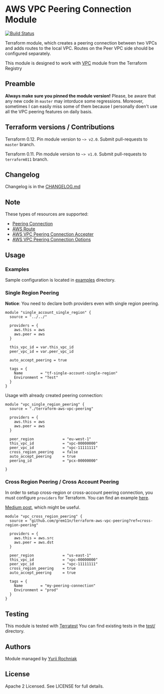 AWS VPC Peering Connection Module
=================================

[![Build Status](https://travis-ci.org/grem11n/terraform-aws-vpc-peering.svg?branch=master)](https://travis-ci.org/grem11n/terraform-aws-vpc-peering)

Terraform module, which creates a peering connection between two VPCs and adds routes to the local VPC.
Routes on the Peer VPC side should be configured separately.

This module is designed to work with [VPC](https://registry.terraform.io/modules/terraform-aws-modules/vpc/aws/) module from the Terraform Registry

Preamble
----
**Always make sure you pinned the module version!**
Please, be aware that any new code in `master` may intorduce some regressions. Moreover, sometimes I can easily miss some of them because I personally doen't use all the VPC peering features on daily basis.

Terraform versions / Contributions
----

Terraform 0.12. Pin module version to `~> v2.0`. Submit pull-requests to `master` branch.

Terraform 0.11. Pin module version to `~> v1.0`. Submit pull-requests to `terraform011` branch.

Changelog
----
Changelog is in the [CHANGELOG.md](CHANGELOG.md)


Note
----

These types of resources are supported:

* [Peering Connection](https://www.terraform.io/docs/providers/aws/d/vpc_peering_connection.html)
* [AWS Route](https://www.terraform.io/docs/providers/aws/r/route.html)
* [AWS VPC Peering Connection Accepter](https://www.terraform.io/docs/providers/aws/r/vpc_peering_accepter.html)
* [AWS VPC Peering Connection Options](https://www.terraform.io/docs/providers/aws/r/vpc_peering_options.html)

Usage
-----

### Examples
Sample configuration is located in [examples](examples/) directory.

### Single Region Peering
**Notice**: You need to declare both providers even with single region peering.

```
module "single_account_single_region" {
  source = "../../"

  providers = {
    aws.this = aws
    aws.peer = aws
  }

  this_vpc_id = var.this_vpc_id
  peer_vpc_id = var.peer_vpc_id

  auto_accept_peering = true

  tags = {
    Name        = "tf-single-account-single-region"
    Environment = "Test"
  }
}
```

Usage with already created peering connection:
```hc1
module "vpc_single_region_peering" {
  source = "./terraform-aws-vpc-peering"

  providers = {
    aws.this = aws
    aws.peer = aws
  }

  peer_region             = "eu-west-1"
  this_vpc_id             = "vpc-00000000"
  peer_vpc_id             = "vpc-11111111"
  cross_region_peering    = false
  auto_accept_peering     = true
  peering_id              = "pcx-00000000"

}
```

### Cross Region Peering / Cross Account Peering

In order to setup cross-region or cross-account peering connection, you must configure `providers` for Terraform. You can find an example [here](examples/multi-account-multi-region).

[Medium post](https://medium.com/@bonya/terraform-managing-resources-in-multiple-aws-accounts-c13015b89fce), which might be useful.

```hc1
module "vpc_cross_region_peering" {
  source = "github.com/grem11n/terraform-aws-vpc-peering?ref=cross-region-peering"

  providers = {
    aws.this = aws.src
    aws.peer = aws.dst
  }

  peer_region             = "us-east-1"
  this_vpc_id             = "vpc-00000000"
  peer_vpc_id             = "vpc-11111111"
  cross_region_peering    = true
  auto_accept_peering     = true

  tags = {
    Name        = "my-peering-connection"
    Environment = "prod"
  }
}
```

Testing
----

This module is tested with [Terratest](https://github.com/gruntwork-io/terratest)
You can find existing tests in the [test/](test/) directory.

Authors
-------
Module managed by [Yurii Rochniak](https://github.com/grem11n)

License
-------
Apache 2 Licensed. See LICENSE for full details.
